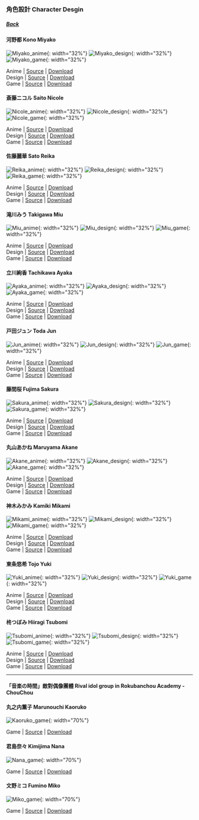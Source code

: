 ### 角色設計 Character Desgin
##### [Back](../../readme.md)

#### 河野都 Kono Miyako
![Miyako_anime](../../Album/Character%20Design/Anime/Miyako_anime.PNG){: width="32%"}
![Miyako_design](../../Album/Character%20Design/Original%20Design/Miyako_design.PNG){: width="32%"}
![Miyako_game](../../Album/Character%20Design/音楽の時間/Miyako_game.PNG){: width="32%"}

 Anime | [Source](http://www.nanabunnonijyuuni.com/assets/img/chara/01_miyako/img_chara_anime.png) | [Download](https://github.com/LYHPandaKing/227PhotoBackup/raw/master/Album/Character%20Design/Anime/Miyako_anime.PNG)  
 Design | [Source](http://www.nanabunnonijyuuni.com/assets/img/chara/01_miyako/img_chara_design.png) | [Download](https://github.com/LYHPandaKing/227PhotoBackup/raw/master/Album/Character%20Design/Original%20Design/Miyako_design.PNG)  
 Game | [Source](https://227-game.com/assets/img/character/characters/miyako/ph.png) | [Download](https://github.com/LYHPandaKing/227PhotoBackup/raw/master/Album/Character%20Design/音楽の時間/Miyako_game.PNG) 
 
#### 斎藤ニコル Saito Nicole
![Nicole_anime](../../Album/Character%20Design/Anime/Nicole_anime.PNG){: width="32%"}
![Nicole_design](../../Album/Character%20Design/Original%20Design/Nicole_design.PNG){: width="32%"}
![Nicole_game](../../Album/Character%20Design/音楽の時間/Nicole_game.PNG){: width="32%"}

 Anime | [Source](http://www.nanabunnonijyuuni.com/assets/img/chara/02_nicole/img_chara_anime.png) | [Download](https://github.com/LYHPandaKing/227PhotoBackup/raw/master/Album/Character%20Design/Anime/Nicole_anime.PNG)  
 Design | [Source](http://www.nanabunnonijyuuni.com/assets/img/chara/02_nicole/img_chara_design.png) | [Download](https://github.com/LYHPandaKing/227PhotoBackup/raw/master/Album/Character%20Design/Original%20Design/Nicole_design.PNG)  
 Game | [Source](https://227-game.com/assets/img/character/characters/nicole/ph.png) | [Download](https://github.com/LYHPandaKing/227PhotoBackup/raw/master/Album/Character%20Design/音楽の時間/Nicole_game.PNG)
 
#### 佐藤麗華 Sato Reika
![Reika_anime](../../Album/Character%20Design/Anime/Reika_anime.PNG){: width="32%"}
![Reika_design](../../Album/Character%20Design/Original%20Design/Reika_design.PNG){: width="32%"}
![Reika_game](../../Album/Character%20Design/音楽の時間/Reika_game.PNG){: width="32%"}

 Anime | [Source](http://www.nanabunnonijyuuni.com/assets/img/chara/03_reika/img_chara_anime.png) | [Download](https://github.com/LYHPandaKing/227PhotoBackup/raw/master/Album/Character%20Design/Anime/Reika_anime.PNG)  
 Design | [Source](http://www.nanabunnonijyuuni.com/assets/img/chara/03_reika/img_chara_design.png) | [Download](https://github.com/LYHPandaKing/227PhotoBackup/raw/master/Album/Character%20Design/Original%20Design/Reika_design.PNG)  
 Game | [Source](https://227-game.com/assets/img/character/characters/reika/ph.png) | [Download](https://github.com/LYHPandaKing/227PhotoBackup/raw/master/Album/Character%20Design/音楽の時間/Reika_game.PNG)
 
#### 滝川みう Takigawa Miu
![Miu_anime](../../Album/Character%20Design/Anime/Miu_anime.PNG){: width="32%"}
![Miu_design](../../Album/Character%20Design/Original%20Design/Miu_design.PNG){: width="32%"}
![Miu_game](../../Album/Character%20Design/音楽の時間/Miu_game.PNG){: width="32%"}

 Anime | [Source](http://www.nanabunnonijyuuni.com/assets/img/chara/05_miu/img_chara_anime.png) | [Download](https://github.com/LYHPandaKing/227PhotoBackup/raw/master/Album/Character%20Design/Anime/Miu_anime.PNG)  
 Design | [Source](http://www.nanabunnonijyuuni.com/assets/img/chara/05_miu/img_chara_design.png) | [Download](https://github.com/LYHPandaKing/227PhotoBackup/raw/master/Album/Character%20Design/Original%20Design/Miu_design.PNG)  
 Game | [Source](https://227-game.com/assets/img/character/characters/miu/ph.png) | [Download](https://github.com/LYHPandaKing/227PhotoBackup/raw/master/Album/Character%20Design/音楽の時間/Miu_game.PNG)
 
#### 立川絢香 Tachikawa Ayaka
![Ayaka_anime](../../Album/Character%20Design/Anime/Ayaka_anime.PNG){: width="32%"}
![Ayaka_design](../../Album/Character%20Design/Original%20Design/Ayaka_design.PNG){: width="32%"}
![Ayaka_game](../../Album/Character%20Design/音楽の時間/Ayaka_game.PNG){: width="32%"}

 Anime | [Source](http://www.nanabunnonijyuuni.com/assets/img/chara/04_ayaka/img_chara_anime.png) | [Download](https://github.com/LYHPandaKing/227PhotoBackup/raw/master/Album/Character%20Design/Anime/Ayaka_anime.PNG)  
 Design | [Source](http://www.nanabunnonijyuuni.com/assets/img/chara/04_ayaka/img_chara_design.png) | [Download](https://github.com/LYHPandaKing/227PhotoBackup/raw/master/Album/Character%20Design/Original%20Design/Ayaka_design.PNG)  
 Game | [Source](https://227-game.com/assets/img/character/characters/ayaka/ph.png) | [Download](https://github.com/LYHPandaKing/227PhotoBackup/raw/master/Album/Character%20Design/音楽の時間/Ayaka_game.PNG)
 
#### 戸田ジュン Toda Jun
![Jun_anime](../../Album/Character%20Design/Anime/Jun_anime.PNG){: width="32%"}
![Jun_design](../../Album/Character%20Design/Original%20Design/Jun_design.PNG){: width="32%"}
![Jun_game](../../Album/Character%20Design/音楽の時間/Jun_game.PNG){: width="32%"}

 Anime | [Source](http://www.nanabunnonijyuuni.com/assets/img/chara/06_jun/img_chara_anime.png) | [Download](https://github.com/LYHPandaKing/227PhotoBackup/raw/master/Album/Character%20Design/Anime/Jun_anime.PNG)  
 Design | [Source](http://www.nanabunnonijyuuni.com/assets/img/chara/06_jun/img_chara_design.png) | [Download](https://github.com/LYHPandaKing/227PhotoBackup/raw/master/Album/Character%20Design/Original%20Design/Jun_design.PNG)  
 Game | [Source](https://227-game.com/assets/img/character/characters/jun/ph.png) | [Download](https://github.com/LYHPandaKing/227PhotoBackup/raw/master/Album/Character%20Design/音楽の時間/Jun_game.PNG)
 
#### 藤間桜 Fujima Sakura
![Sakura_anime](../../Album/Character%20Design/Anime/Sakura_anime.PNG){: width="32%"}
![Sakura_design](../../Album/Character%20Design/Original%20Design/Sakura_design.PNG){: width="32%"}
![Sakura_game](../../Album/Character%20Design/音楽の時間/Sakura_game.PNG){: width="32%"}

 Anime | [Source](http://www.nanabunnonijyuuni.com/assets/img/chara/07_sakura/img_chara_anime.png) | [Download](https://github.com/LYHPandaKing/227PhotoBackup/raw/master/Album/Character%20Design/Anime/Sakura_anime.PNG)  
 Design | [Source](http://www.nanabunnonijyuuni.com/assets/img/chara/07_sakura/img_chara_design.png) | [Download](https://github.com/LYHPandaKing/227PhotoBackup/raw/master/Album/Character%20Design/Original%20Design/Sakura_design.PNG)  
 Game | [Source](https://227-game.com/assets/img/character/characters/sakura/ph.png) | [Download](https://github.com/LYHPandaKing/227PhotoBackup/raw/master/Album/Character%20Design/音楽の時間/Sakura_game.PNG)
 
#### 丸山あかね Maruyama Akane
![Akane_anime](../../Album/Character%20Design/Anime/Akane_anime.PNG){: width="32%"}
![Akane_design](../../Album/Character%20Design/Original%20Design/Akane_design.PNG){: width="32%"}
![Akane_game](../../Album/Character%20Design/音楽の時間/Akane_game.PNG){: width="32%"}

 Anime | [Source](http://www.nanabunnonijyuuni.com/assets/img/chara/08_akane/img_chara_anime.png) | [Download](https://github.com/LYHPandaKing/227PhotoBackup/raw/master/Album/Character%20Design/Anime/Akane_anime.PNG)  
 Design | [Source](http://www.nanabunnonijyuuni.com/assets/img/chara/08_akane/img_chara_design.png) | [Download](https://github.com/LYHPandaKing/227PhotoBackup/raw/master/Album/Character%20Design/Original%20Design/Akane_design.PNG)  
 Game | [Source](https://227-game.com/assets/img/character/characters/akane/ph.png) | [Download](https://github.com/LYHPandaKing/227PhotoBackup/raw/master/Album/Character%20Design/音楽の時間/Akane_game.PNG)

#### 神木みかみ Kamiki Mikami
![Mikami_anime](../../Album/Character%20Design/Anime/Mikami_anime.PNG){: width="32%"}
![Mikami_design](../../Album/Character%20Design/Original%20Design/Mikami_design.PNG){: width="32%"}
![Mikami_game](../../Album/Character%20Design/音楽の時間/Mikami_game.PNG){: width="32%"}

 Anime | [Source](http://www.nanabunnonijyuuni.com/assets/img/chara/09_mikami/img_chara_anime.png) | [Download](https://github.com/LYHPandaKing/227PhotoBackup/raw/master/Album/Character%20Design/Anime/Mikami_anime.PNG)  
 Design | [Source](http://www.nanabunnonijyuuni.com/assets/img/chara/09_mikami/img_chara_design.png) | [Download](https://github.com/LYHPandaKing/227PhotoBackup/raw/master/Album/Character%20Design/Original%20Design/Mikami_design.PNG)  
 Game | [Source](https://227-game.com/assets/img/character/characters/mikami/ph.png) | [Download](https://github.com/LYHPandaKing/227PhotoBackup/raw/master/Album/Character%20Design/音楽の時間/Mikami_game.PNG)

#### 東条悠希 Tojo Yuki
![Yuki_anime](../../Album/Character%20Design/Anime/Yuki_anime.PNG){: width="32%"}
![Yuki_design](../../Album/Character%20Design/Original%20Design/Yuki_design.PNG){: width="32%"}
![Yuki_game](../../Album/Character%20Design/音楽の時間/Yuki_game.PNG){: width="32%"}

 Anime | [Source](http://www.nanabunnonijyuuni.com/assets/img/chara/10_yuki/img_chara_anime.png) | [Download](https://github.com/LYHPandaKing/227PhotoBackup/raw/master/Album/Character%20Design/Anime/Yuki_anime.PNG)  
 Design | [Source](http://www.nanabunnonijyuuni.com/assets/img/chara/10_yuki/img_chara_design.png) | [Download](https://github.com/LYHPandaKing/227PhotoBackup/raw/master/Album/Character%20Design/Original%20Design/Yuki_design.PNG)  
 Game | [Source](https://227-game.com/assets/img/character/characters/yuki/ph.png) | [Download](https://github.com/LYHPandaKing/227PhotoBackup/raw/master/Album/Character%20Design/音楽の時間/Yuki_game.PNG)
 
#### 柊つぼみ Hiiragi Tsubomi
![Tsubomi_anime](../../Album/Character%20Design/Anime/Tsubomi_anime.PNG){: width="32%"}
![Tsubomi_design](../../Album/Character%20Design/Original%20Design/Tsubomi_design.PNG){: width="32%"}
![Tsubomi_game](../../Album/Character%20Design/音楽の時間/Tsubomi_game.PNG){: width="32%"}

 Anime | [Source](http://www.nanabunnonijyuuni.com/assets/img/chara/11_tsubomi/img_chara_anime.png) | [Download](https://github.com/LYHPandaKing/227PhotoBackup/raw/master/Album/Character%20Design/Anime/Tsubomi_anime.PNG)  
 Design | [Source](http://www.nanabunnonijyuuni.com/assets/img/chara/11_tsubomi/img_chara_design.png) | [Download](https://github.com/LYHPandaKing/227PhotoBackup/raw/master/Album/Character%20Design/Original%20Design/Tsubomi_design.PNG)  
 Game | [Source](https://227-game.com/assets/img/character/characters/tsubomi/ph.png) | [Download](https://github.com/LYHPandaKing/227PhotoBackup/raw/master/Album/Character%20Design/音楽の時間/Tsubomi_game.PNG)
 
---

#### 「音楽の時間」敵對偶像團體 Rival idol group in Rokubanchou Academy - ChouChou
#### 丸之内薫子 Marunouchi Kaoruko
![Kaoruko_game](../../Album/Character%20Design/音楽の時間/Kaoruko_game.PNG){: width="70%"}

 Game | [Source](https://227-game.com/assets/img/character/characters/kaoruko/ph.png) | [Download](https://github.com/LYHPandaKing/227PhotoBackup/raw/master/Album/Character%20Design/音楽の時間/Kaoruko_game.PNG)

#### 君島奈々 Kimijima Nana
![Nana_game](../../Album/Character%20Design/音楽の時間/Nana_game.PNG){: width="70%"}

 Game | [Source](https://227-game.com/assets/img/character/characters/nana/ph.png) | [Download](https://github.com/LYHPandaKing/227PhotoBackup/raw/master/Album/Character%20Design/音楽の時間/Nana_game.PNG)

#### 文野ミコ Fumino Miko
![Miko_game](../../Album/Character%20Design/音楽の時間/Miko_game.PNG){: width="70%"}

 Game | [Source](https://227-game.com/assets/img/character/characters/miko/ph.png) | [Download](https://github.com/LYHPandaKing/227PhotoBackup/raw/master/Album/Character%20Design/音楽の時間/Miko_game.PNG)
